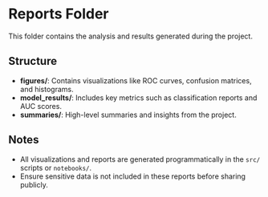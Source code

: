 # Reports Folder

This folder contains the analysis and results generated during the project.

## Structure

- **figures/**: Contains visualizations like ROC curves, confusion matrices, and histograms.
- **model_results/**: Includes key metrics such as classification reports and AUC scores.
- **summaries/**: High-level summaries and insights from the project.

## Notes

- All visualizations and reports are generated programmatically in the `src/` scripts or `notebooks/`.
- Ensure sensitive data is not included in these reports before sharing publicly.
